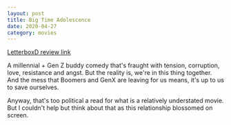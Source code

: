 ```yaml
---
layout: post
title: Big Time Adolescence
date: 2020-04-27
category: movies
---
```

 
[LetterboxD review link](https://letterboxd.com/samarthbhaskar/film/big-time-adolescence/)

A millennial + Gen Z buddy comedy that's fraught with tension, corruption, love, resistance and angst. But the reality is, we're in this thing together. And the mess that Boomers and GenX are leaving for us means, it's up to us to save ourselves.

Anyway, that's too political a read for what is a relatively understated movie. But I couldn't help but think about that as this relationship blossomed on screen.